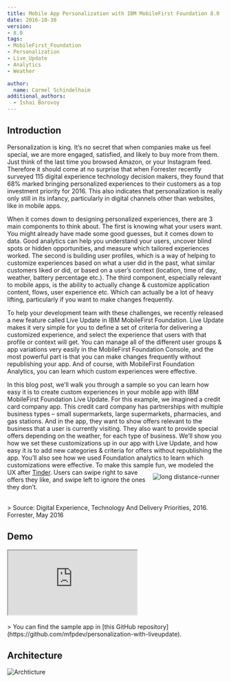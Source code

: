 ```yaml
---
title: Mobile App Personalization with IBM MobileFirst Foundation 8.0
date: 2016-10-30
version:
- 8.0
tags:
- MobileFirst_Foundation
- Personalization
- Live_Update
- Analytics
- Weather

author:
  name: Carmel Schindelhaim
additional_authors:
  - Ishai Borovoy
---
```

## Introduction
Personalization is king. It’s no secret that when companies make us feel special, we are more engaged, satisfied, and likely to buy more from them.  Just think of the last time you browsed Amazon, or your Instagram feed. Therefore it should come at no surprise that when Forrester recently surveyed 115 digital experience technology decision makers, they found that 68% marked bringing personalized experiences to their customers as a top investment priority for 2016. This also indicates that personalization is really only still in its infancy, particularly in digital channels other than websites, like in mobile apps.

When it comes down to designing personalized experiences, there are 3 main components to think about. The first is knowing what your users want. You might already have made some good guesses, but it comes down to data. Good analytics can help you understand your users, uncover blind spots or hidden opportunities, and measure which tailored experiences worked. The second is building user profiles, which is a way of helping to customize experiences based on what a user did in the past, what similar customers liked or did, or based on a user’s context (location, time of day, weather, battery percentage etc.). The third component, especially relevant to mobile apps, is the ability to actually change & customize application content, flows, user experience etc. Which can actually be a lot of heavy lifting, particularly if you want to make changes frequently.

To help your development team with these challenges, we recently released a new feature called Live Update in IBM MobileFirst Foundation. Live Update makes it very simple for you to define a set of criteria for delivering a customized experience, and select the experience that users with that profile or context will get. You can manage all of the different user groups & app variations very easily in the MobileFirst Foundation Console, and the most powerful part is that you can make changes frequently without republishing your app. And of course, with MobileFirst Foundation Analytics, you can learn which custom experiences were effective.

In this blog post, we’ll walk you through a sample so you can learn how easy it is to create custom experiences in your mobile app with IBM MobileFirst Foundation Live Update. For this example, we imagined a credit card company app. This credit card company has partnerships with multiple business types – small supermarkets, large supermarkets, pharmacies, and gas stations. And in the app, they want to show offers relevant to the business that a user is currently visiting. They also want to provide special offers depending on the weather, for each type of business.  We’ll show you how we set these customizations up in our app with Live Update, and how easy it is to add new categories & criteria for offers without republishing the app. You’ll also see how we used Foundation analytics to learn which customizations were effective. To make this sample fun, <img alt="long distance-runner" src="{{site.baseurl}}/assets/blog/2016-30-10-personalization-with-ibm-mobilefirst-foundation/tinder.png" style="float:right;margin: 10px"/> we modeled the UX after [Tinder](https://en.wikipedia.org/wiki/Tinder_(app)). Users can swipe right to save offers they like, and swipe left to ignore the ones they don’t.

<br/>
> Source: Digital Experience, Technology And Delivery Priorities, 2016. Forrester, May 2016

## Demo

<div class="sizer">
  <div class="embed-responsive embed-responsive-16by9">
    <iframe src="https://www.youtube.com/embed/zko9L9hCGZU"></iframe>
  </div>
</div>

<br/>
> You can find the sample app in [this GitHub repository](https://github.com/mfpdev/personalization-with-liveupdate).

## Architecture
![Archticture]({{site.baseurl}}/assets/blog/2016-30-10-personalization-with-ibm-mobilefirst-foundation/architecture.png)
